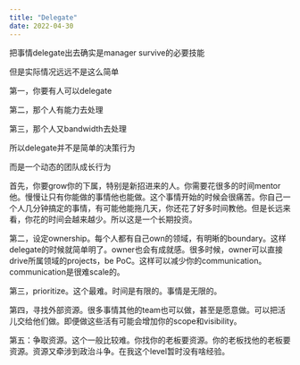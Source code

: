 ```yaml
---
title: "Delegate"
date: 2022-04-30
---
```


把事情delegate出去确实是manager survive的必要技能

但是实际情况远远不是这么简单

第一，你要有人可以delegate

第二，那个人有能力去处理

第三，那个人又bandwidth去处理

所以delegate并不是简单的决策行为

而是一个动态的团队成长行为

首先，你要grow你的下属，特别是新招进来的人。你需要花很多的时间mentor他。慢慢让只有你能做的事情他也能做。这个事情开始的时候会很痛苦。你自己一个人几分钟搞定的事情，有可能他能拖几天，你还花了好多时间教他。但是长远来看，你花的时间会越来越少。所以这是一个长期投资。

第二，设定ownership。每个人都有自己own的领域，有明晰的boundary。这样delegate的时候就简单明了。owner也会有成就感。很多时候，owner可以直接drive所属领域的projects，be PoC。这样可以减少你的communication。communication是很难scale的。

第三，prioritize。这个最难。时间是有限的。事情是无限的。

第四，寻找外部资源。很多事情其他的team也可以做，甚至是愿意做。可以把活儿交给他们做。即便做这些活有可能会增加你的scope和visibility。

第五：争取资源。这个一般比较难。你找你的老板要资源。你的老板找他的老板要资源。资源又牵涉到政治斗争。在我这个level暂时没有啥经验。
